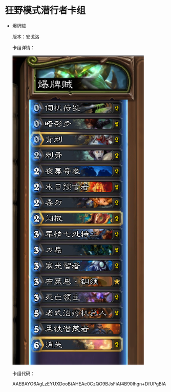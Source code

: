 # 狂野模式潜行者卡组

- 爆牌贼

  版本：安戈洛

  卡组详情：

  ![blast_rogue](blast_rogue.png)

  卡组代码：

  AAEBAYO6AgLzEYUXDooBtAHEAe0CzQO9BJsFiAf4B90Ihgn+DfUPgBIA
